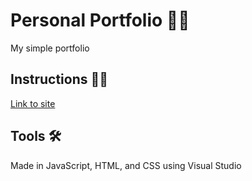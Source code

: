 # Personal Portfolio 👩‍💻
My simple portfolio

<!-- How to View the site -->
## Instructions 👨‍🏫 ##
[Link to site](https://aymanakhras.codes/)
<!-- Tools -->
## Tools 🛠 ##

Made in JavaScript, HTML, and CSS using Visual Studio
